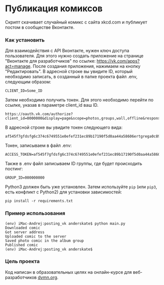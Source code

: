 # Публикация комиксов

Cкрипт скачивает случайный комикс с сайта xkcd.com и публикует постом в сообществе Вконтакте.

### Как установить

Для взаимодействия с API Вконтакте, нужен ключ доступа пользователя. Для этого нужно создать приложение на странице "Вконтакте для разработчиков" по ссылке: https://vk.com/apps?act=manage. После создания приложения, нажимаем на кнопку "Редактировать". В адресной строке вы увидите ID, который необходимо записать, в созданный в папке проекта файл .env, следующим образом:
```
CLIENT_ID=Some_ID
```

Затем необходимо получить токен. Для этого необходимо перейти по ссылке, указав в параметре client_id ваш ID.
```
https://oauth.vk.com/authorize?client_id=0000000&display=page&scope=photos,groups,wall,offline&response_type=token&v=5.95
```
В адресной строке вы увидите токен следующего вида:
```
af545f7gfdsfg6c374c6749551e0efef231ec89b17190f5d0aa44a58606ertgrega0c89b41906gwec
```
Токен, записываем в файл .env:
```
ACCESS_TOKEN=af545f7gfdsfg6c374c6749551e0efef231ec89b17190f5d0aa44a58606ertgrega0c89b41906gwec
```
Также в .env файл записываем ID группы, где будет происходить постинг:
```
GROUP_ID=000000000
```
Python3 должен быть уже установлен. 
Затем используйте `pip` (или `pip3`, есть конфликт с Python2) для установки зависимостей:
```
pip install -r requirements.txt
```
### Пример использования
```
(env) iMac-Andrej:posting_vk anderskate$ python main.py 
Downloaded comic
Got server address
Uploaded comic to the server
Saved photo comic in the album group
Published comic
(env) iMac-Andrej:posting_vk anderskate$ 

```

### Цель проекта

Код написан в образовательных целях на онлайн-курсе для веб-разработчиков [dvmn.org](https://dvmn.org/).